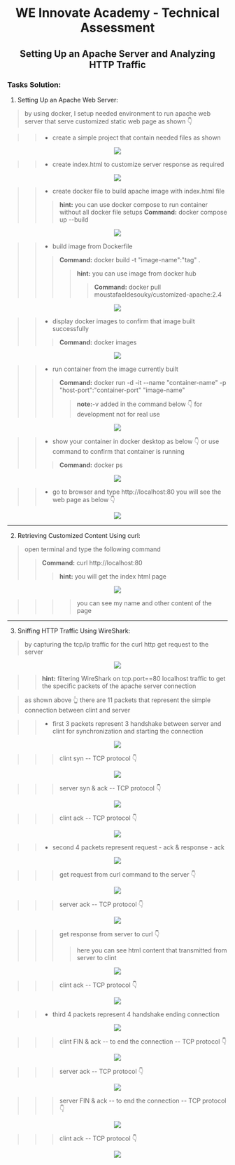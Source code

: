 <h1 align="center"> WE Innovate Academy - Technical Assessment</h1>

<h2 align="center">Setting Up an Apache Server and Analyzing HTTP Traffic</h2>

### Tasks Solution:
1. Setting Up an Apache Web Server:
>by using docker, I setup needed environment to run apache web server that serve customized static web page as shown 👇

>>* create a simple project that contain needed files as shown 
<p align="center">
<img src="./Screen-Shots/1.png"/>
</p>

>>*  create index.html to customize server response as required
<p align="center">
<img src="./Screen-Shots/2.png"/>
</p>

>>* create docker file to build apache image with index.html file 
>>>**hint:** you can use docker compose to run container without all docker file setups 
>>>**Command:** docker compose up --build 
<p align="center">
<img src="./Screen-Shots/3.png"/>
</p>

>>* build image from Dockerfile
>>>**Command:** docker build -t "image-name":"tag" . 
>>>>**hint:** you can use image from docker hub
>>>>>**Command:** docker pull moustafaeldesouky/customized-apache:2.4
<p align="center">
<img src="./Screen-Shots/6.png"/>
</p>


>>* display docker images to confirm that image built successfully 
>>>**Command:** docker images
<p align="center">
<img src="./Screen-Shots/7.png"/>
</p>

>>* run container from the image currently built 
>>>**Command:** docker run -d -it --name "container-name" -p "host-port":"container-port" "image-name"
>>>>**note:**-v added in the command below 👇 for development not for real use 
<p align="center">
<img src="./Screen-Shots/8.png"/>
</p>

>>* show your container in docker desktop as below 👇 or use command to confirm that container is running
>>>**Command:** docker ps 
<p align="center">
<img src="./Screen-Shots/9.png"/>
</p>

>>* go to browser and type http://localhost:80 you will see the web page as below 👇
<p align="center">
<img src="./Screen-Shots/11.png"/>
</p>

___
2. Retrieving Customized Content Using curl:
>open terminal and type the following command
>>**Command:** curl http://localhost:80
>>>**hint:** you will get the index html page  
<p align="center">
<img src="./Screen-Shots/12.png"/>
</p>

>>>> you can see my name and other content of the page
___
3. Sniffing HTTP Traffic Using WireShark:
> by capturing the tcp/ip traffic for the curl http get request to the server
<p align="center">
<img src="./Screen-Shots/13.png"/>
</p>

>>**hint:** filtering WireShark on tcp.port==80 localhost traffic to get the specific packets of the apache server connection

> as shown above 👆 there are 11 packets that represent the simple connection between clint and server 

>>* first 3 packets represent 3 handshake between server and clint for synchronization and starting the connection
<p align="center">
<img src="./Screen-Shots/14.png"/>
</p>

>>> clint syn -- TCP protocol 👇
<p align="center">
<img src="./Screen-Shots/15.png"/>
</p>

>>> server syn & ack -- TCP protocol 👇
<p align="center">
<img src="./Screen-Shots/16.png"/>
</p>

>>> clint ack -- TCP protocol 👇
<p align="center">
<img src="./Screen-Shots/17.png"/>
</p>

>>* second 4 packets represent request - ack & response - ack 
<p align="center">
<img src="./Screen-Shots/18.png"/>
</p>

>>> get request from curl command to the server 👇
<p align="center">
<img src="./Screen-Shots/19.png"/>
</p>

>>> server ack -- TCP protocol 👇
<p align="center">
<img src="./Screen-Shots/20.png"/>
</p>

>>> get response from server to curl 👇
>>>> here you can see html content that transmitted from server to clint
<p align="center">
<img src="./Screen-Shots/21.png"/>
</p>

>>> clint ack -- TCP protocol 👇
<p align="center">
<img src="./Screen-Shots/22.png"/>
</p>

>>* third 4 packets represent 4 handshake ending connection
<p align="center">
<img src="./Screen-Shots/23.png"/>
</p>

>>> clint FIN & ack -- to end the connection  -- TCP protocol 👇
<p align="center">
<img src="./Screen-Shots/24.png"/>
</p>

>>> server ack -- TCP protocol 👇
<p align="center">
<img src="./Screen-Shots/25.png"/>
</p>

>>> server FIN & ack -- to end the connection  -- TCP protocol 👇
<p align="center">
<img src="./Screen-Shots/26.png"/>
</p>

>>> clint ack -- TCP protocol 👇
<p align="center">
<img src="./Screen-Shots/27.png"/>
</p>







 


